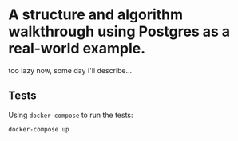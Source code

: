 # A structure and algorithm walkthrough using Postgres as a real-world example.

too lazy now, some day I'll describe...

## Tests

Using `docker-compose` to run the tests:

`docker-compose up`
